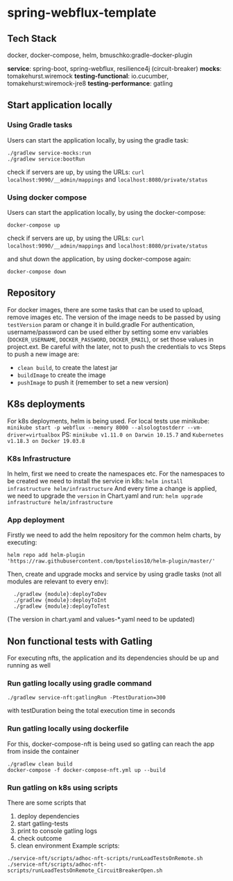 # spring-webflux-template

## Tech Stack

docker, docker-compose, helm, bmuschko:gradle-docker-plugin

**service**: spring-boot, spring-webflux, resilience4j (circuit-breaker)
**mocks**: tomakehurst.wiremock
**testing-functional**: io.cucumber, tomakehurst:wiremock-jre8
**testing-performance**: gatling

## Start application locally

### Using Gradle tasks

Users can start the application locally, by using the gradle task:

```shell
./gradlew service-mocks:run
./gradlew service:bootRun
```

check if servers are up, by using the URLs: `curl localhost:9090/__admin/mappings` and `localhost:8080/private/status`

### Using docker compose
Users can start the application locally, by using the docker-compose:

```shell
docker-compose up
```
check if servers are up, by using the URLs: `curl localhost:9090/__admin/mappings` and `localhost:8080/private/status`

and shut down the application, by using docker-compose again:

```shell
docker-compose down
```

## Repository
For docker images, there are some tasks that can be used to upload, remove images etc.
The version of the image needs to be passed by using `testVersion` param or change it in build.gradle
For authentication, username/password can be used either by setting some env variables (`DOCKER_USERNAME`, `DOCKER_PASSWORD`, `DOCKER_EMAIL`), or set those values in project.ext. Be careful with the later, not to push the credentials to vcs
Steps to push a new image are:
- `clean build`, to create the latest jar
- `buildImage` to create the image
- `pushImage` to push it (remember to set a new version)

## K8s deployments
For k8s deployments, helm is being used. 
For local tests use minikube: `minikube start -p webflux --memory 8000 --alsologtostderr --vm-driver=virtualbox`
PS: `minikube v1.11.0 on Darwin 10.15.7` and `Kubernetes v1.18.3 on Docker 19.03.8`

### K8s Infrastructure
In helm, first we need to create the namespaces etc.
For the namespaces to be created we need to install the service in k8s: `helm install infrastructure helm/infrastructure`
And every time a change is applied, we need to upgrade the `version` in Chart.yaml and run: `helm upgrade infrastructure helm/infrastructure`

### App deployment
Firstly we need to add the helm repository for the common helm charts, by executing:

```shell
helm repo add helm-plugin 'https://raw.githubusercontent.com/bpstelios10/helm-plugin/master/'
```
Then, create and upgrade mocks and service by using gradle tasks (not all modules are relevant to every env):

```shell
  ./gradlew {module}:deployToDev
  ./gradlew {module}:deployToInt
  ./gradlew {module}:deployToTest
```

(The version in chart.yaml and values-*.yaml need to be updated)

## Non functional tests with Gatling

For executing nfts, the application and its dependencies should be up and running as well

### Run gatling locally using gradle command

```shell
./gradlew service-nft:gatlingRun -PtestDuration=300
```

with testDuration being the total execution time in seconds

### Run gatling locally using dockerfile

For this, docker-compose-nft is being used so gatling can reach the app from inside the container

```shell
./gradlew clean build
docker-compose -f docker-compose-nft.yml up --build
```

### Run gatling on k8s using scripts

There are some scripts that

1) deploy dependencies
2) start gatling-tests
3) print to console gatling logs
4) check outcome
5) clean environment Example scripts:

```shell
./service-nft/scripts/adhoc-nft-scripts/runLoadTestsOnRemote.sh
./service-nft/scripts/adhoc-nft-scripts/runLoadTestsOnRemote_CircuitBreakerOpen.sh
```
